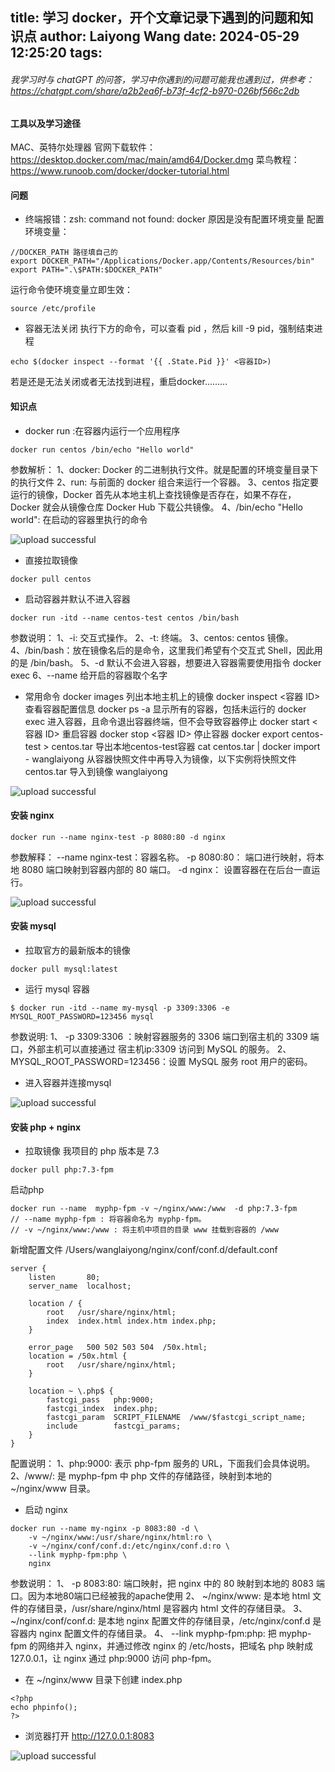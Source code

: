 title: 学习 docker，开个文章记录下遇到的问题和知识点
author: Laiyong Wang
date: 2024-05-29 12:25:20
tags:
---
###### 我学习时与 chatGPT 的问答，学习中你遇到的问题可能我也遇到过，供参考：https://chatgpt.com/share/a2b2ea6f-b73f-4cf2-b970-026bf566c2db
#### 工具以及学习途径
MAC、英特尔处理器
官网下载软件：https://desktop.docker.com/mac/main/amd64/Docker.dmg
菜鸟教程：https://www.runoob.com/docker/docker-tutorial.html

#### 问题
  - 终端报错：zsh: command not found: docker
  原因是没有配置环境变量
  配置环境变量：
  ```
//DOCKER_PATH 路径填自己的
export DOCKER_PATH="/Applications/Docker.app/Contents/Resources/bin"
export PATH=".\$PATH:$DOCKER_PATH"
  ```
  运行命令使环境变量立即生效：
  ```
source /etc/profile
  ```
  - 容器无法关闭
  执行下方的命令，可以查看 pid ，然后 kill -9 pid，强制结束进程
  ```
  echo $(docker inspect --format '{{ .State.Pid }}' <容器ID>)
  ```
  若是还是无法关闭或者无法找到进程，重启docker.........
#### 知识点
  - docker run :在容器内运行一个应用程序
  ```
  docker run centos /bin/echo "Hello world"
  ```
  参数解析：
  1、docker: Docker 的二进制执行文件。就是配置的环境变量目录下的执行文件
  2、run: 与前面的 docker 组合来运行一个容器。
  3、centos 指定要运行的镜像，Docker 首先从本地主机上查找镜像是否存在，如果不存在，Docker 就会从镜像仓库 Docker Hub 下载公共镜像。
  4、/bin/echo "Hello world": 在启动的容器里执行的命令
  
![upload successful](/images/pasted-45.png)
- 直接拉取镜像
```
docker pull centos
```
- 启动容器并默认不进入容器
```
docker run -itd --name centos-test centos /bin/bash
```
  参数说明：
  1、-i: 交互式操作。
  2、-t: 终端。
  3、centos: centos 镜像。
  4、/bin/bash：放在镜像名后的是命令，这里我们希望有个交互式 Shell，因此用的是 /bin/bash。
  5、-d 默认不会进入容器，想要进入容器需要使用指令 docker exec
  6、--name 给开启的容器取个名字
- 常用命令
  docker images 列出本地主机上的镜像
  docker inspect <容器 ID> 查看容器配置信息
  docker ps -a 显示所有的容器，包括未运行的
  docker exec 进入容器，且命令退出容器终端，但不会导致容器停止
  docker start <容器 ID>  重启容器
  docker stop <容器 ID>  停止容器
  docker export centos-test > centos.tar  导出本地centos-test容器
  cat centos.tar | docker import - wanglaiyong 从容器快照文件中再导入为镜像，以下实例将快照文件 centos.tar 导入到镜像 wanglaiyong
  
![upload successful](/images/pasted-46.png)
#### 安装 nginx
```
docker run --name nginx-test -p 8080:80 -d nginx
```
参数解释：
  --name nginx-test：容器名称。
  -p 8080:80： 端口进行映射，将本地 8080 端口映射到容器内部的 80 端口。
  -d nginx： 设置容器在在后台一直运行。
  
![upload successful](/images/pasted-47.png)
#### 安装 mysql
- 拉取官方的最新版本的镜像
```
docker pull mysql:latest
```
- 运行 mysql 容器
```
$ docker run -itd --name my-mysql -p 3309:3306 -e MYSQL_ROOT_PASSWORD=123456 mysql
```
参数说明:
1、 -p 3309:3306 ：映射容器服务的 3306 端口到宿主机的 3309 端口，外部主机可以直接通过 宿主机ip:3309 访问到 MySQL 的服务。
2、MYSQL_ROOT_PASSWORD=123456：设置 MySQL 服务 root 用户的密码。
- 进入容器并连接mysql

![upload successful](/images/pasted-49.png)
#### 安装 php + nginx
- 拉取镜像 我项目的 php 版本是 7.3
```
docker pull php:7.3-fpm
```
启动php

```
docker run --name  myphp-fpm -v ~/nginx/www:/www  -d php:7.3-fpm
// --name myphp-fpm : 将容器命名为 myphp-fpm。
// -v ~/nginx/www:/www : 将主机中项目的目录 www 挂载到容器的 /www
```

新增配置文件
/Users/wanglaiyong/nginx/conf/conf.d/default.conf
```
server {
    listen       80;
    server_name  localhost;

    location / {
        root   /usr/share/nginx/html;
        index  index.html index.htm index.php;
    }

    error_page   500 502 503 504  /50x.html;
    location = /50x.html {
        root   /usr/share/nginx/html;
    }

    location ~ \.php$ {
        fastcgi_pass   php:9000;
        fastcgi_index  index.php;
        fastcgi_param  SCRIPT_FILENAME  /www/$fastcgi_script_name;
        include        fastcgi_params;
    }
}
```
配置说明：
1、php:9000: 表示 php-fpm 服务的 URL，下面我们会具体说明。
2、/www/: 是 myphp-fpm 中 php 文件的存储路径，映射到本地的 ~/nginx/www 目录。

- 启动 nginx
```
docker run --name my-nginx -p 8083:80 -d \
    -v ~/nginx/www:/usr/share/nginx/html:ro \
    -v ~/nginx/conf/conf.d:/etc/nginx/conf.d:ro \
    --link myphp-fpm:php \
    nginx
```
参数说明：
1、 -p 8083:80: 端口映射，把 nginx 中的 80 映射到本地的 8083 端口。因为本地80端口已经被我的apache使用
2、 ~/nginx/www: 是本地 html 文件的存储目录，/usr/share/nginx/html 是容器内 html 文件的存储目录。
3、 ~/nginx/conf/conf.d: 是本地 nginx 配置文件的存储目录，/etc/nginx/conf.d 是容器内 nginx 配置文件的存储目录。
4、 --link myphp-fpm:php: 把 myphp-fpm 的网络并入 nginx，并通过修改 nginx 的 /etc/hosts，把域名 php 映射成 127.0.0.1，让 nginx 通过 php:9000 访问 php-fpm。

- 在 ~/nginx/www 目录下创建 index.php
```
<?php
echo phpinfo();
?>
```
- 浏览器打开 http://127.0.0.1:8083

![upload successful](/images/pasted-48.png)